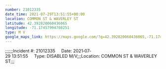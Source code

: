 ```yaml
---
number: 21012335
date_time: 2021-07-29T13:51:55+00:00
location: COMMON ST & WAVERLEY ST
latitude: 42.392820060436065
longitude: -71.17457994780251
type: M V
google_maps_link: https://maps.google.com/?q=42.392820060436065,-71.17457994780251
---
```


;;;;;;Incident #: 21012335     Date: 2021‐07‐29 13:51:55     Type: DISABLED M/V;;;Location: COMMON ST & WAVERLEY ST;;;
